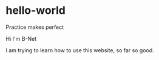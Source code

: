 # hello-world
Practice makes perfect

Hi I'm B-Net

I am trying to learn how to use this website, so far so good.

